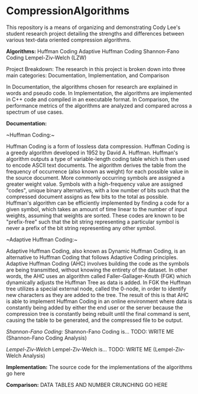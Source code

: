 # CompressionAlgorithms

This repository is a means of organizing and demonstrating Cody Lee's student research project detailing the strengths and differences between various text-data oriented compression algorithms.

**Algorithms:**
Huffman Coding
Adaptive Huffman Coding
Shannon-Fano Coding
Lempel-Ziv-Welch (LZW)

Project  Breakdown:
The research in this project is broken down into three main categories:
Documentation, Implementation, and Comparison

In Documentation, the algorithms chosen for research are explained in words and pseudo code.
In Implementation, the algorithms are implemented in C++ code and compiled in an executable format.
In Comparison, the performance metrics of the algorithms are analyzed and compared across a spectrum of use cases.

**Documentation:**

~Huffman Coding:~

  Huffman Coding is a form of lossless data compression. Huffman Coding is a greedy algorithm developed in 1952 by David A. Huffman. Huffman's algorithm outputs a type of variable-length coding table which is then used to encode ASCII text documents. The algorithm derives the table from the frequency of occurrence (also known as weight) for each possible value in the source document. More commonly occurring symbols are assigned a greater weight value. Symbols with a high-frequency value are assigned "codes", unique binary alternatives, with a low number of bits such that the compressed document assigns as few bits to the total as possible. Huffman's algorithm can be efficiently implemented by finding a code for a given symbol, which takes an amount of time linear to the number of input weights, assuming that weights are sorted. These codes are known to be "prefix-free" such that the bit string representing a particular symbol is never a prefix of the bit string representing any other symbol.
 
~Adaptive Huffman Coding:~

  Adaptive Huffman Coding, also known as Dynamic Huffman Coding, is an alternative to Huffman Coding that follows Adaptive Coding principles. Adaptive Huffman Coding (AHC) involves building the code as the symbols are being transmitted, without knowing the entirety of the dataset. In other words, the AHC uses an algorithm called Faller-Gallager-Knuth (FGK) which dynamically adjusts the Huffman Tree as data is added. In FGK the Huffman tree utilizes a special external node, called the 0-node, in order to identify new characters as they are added to the tree. The result of this is that AHC is able to implement Huffman Coding in an online environment  where data is constantly being added by either the end user or the server because the compression tree is constantly being rebuilt until the final command is sent, causing the table to be generated, and the compressed file to be output.
 
*Shannon-Fano Coding:*
  Shannon-Fano Coding is... TODO: WRITE ME (Shannon-Fano Coding Analysis)
 
*Lempel-Ziv-Welch*
  Lempel-Ziv-Welch is... TODO: WRITE ME (Lempel-Ziv-Welch Analysis)
 

**Implementation:**
The source code for the implementations of the algorithms go here


**Comparison:**
DATA TABLES AND NUMBER CRUNCHING GO HERE
